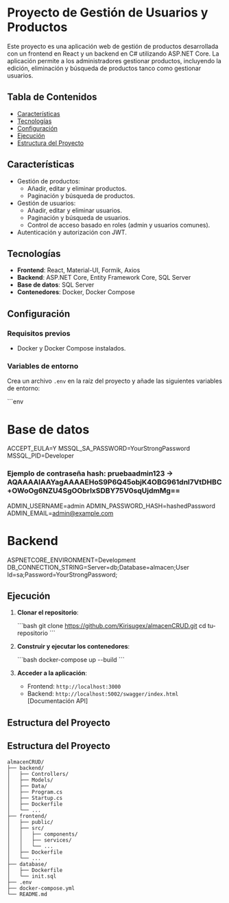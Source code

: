 # Proyecto de Gestión de Usuarios y Productos


Este proyecto es una aplicación web de gestión de productos desarrollada con un frontend en React y un backend en C# utilizando ASP.NET Core. La aplicación permite a los administradores gestionar productos, incluyendo la edición, eliminación y búsqueda de productos tanco como gestionar usuarios.

## Tabla de Contenidos

- [Características](#características)
- [Tecnologías](#tecnologías)
- [Configuración](#configuración)
- [Ejecución](#ejecución)
- [Estructura del Proyecto](#estructura-del-proyecto)

## Características

- Gestión de productos:
  - Añadir, editar y eliminar productos.
  - Paginación y búsqueda de productos.
- Gestión de usuarios:
  - Añadir, editar y eliminar usuarios.
  - Paginación y búsqueda de usuarios.
  - Control de acceso basado en roles (admin y usuarios comunes).
- Autenticación y autorización con JWT.

## Tecnologías

- **Frontend**: React, Material-UI, Formik, Axios
- **Backend**: ASP.NET Core, Entity Framework Core, SQL Server
- **Base de datos**: SQL Server
- **Contenedores**: Docker, Docker Compose

## Configuración

### Requisitos previos

- Docker y Docker Compose instalados.

### Variables de entorno

Crea un archivo `.env` en la raíz del proyecto y añade las siguientes variables de entorno:

\`\`\`env
# Base de datos
ACCEPT_EULA=Y
MSSQL_SA_PASSWORD=YourStrongPassword
MSSQL_PID=Developer

### Ejemplo de contraseña hash: pruebaadmin123 → AQAAAAIAAYagAAAAEHoS9P6Q45objK4OBG961dnl7VtDHBC+OWoOg6NZU4SgOObrlxSDBY75V0sqUjdmMg==
ADMIN_USERNAME=admin
ADMIN_PASSWORD_HASH=hashedPassword
ADMIN_EMAIL=admin@example.com

# Backend
ASPNETCORE_ENVIRONMENT=Development
DB_CONNECTION_STRING=Server=db;Database=almacen;User Id=sa;Password=YourStrongPassword;


## Ejecución

1. **Clonar el repositorio**:

   \`\`\`bash
   git clone https://github.com/Kirisugex/almacenCRUD.git
   cd tu-repositorio
   \`\`\`

2. **Construir y ejecutar los contenedores**:

   \`\`\`bash
   docker-compose up --build
   \`\`\`

3. **Acceder a la aplicación**:

   - Frontend: `http://localhost:3000`
   - Backend: `http://localhost:5002/swagger/index.html` [Documentación API]

## Estructura del Proyecto
## Estructura del Proyecto

```plaintext
almacenCRUD/
├── backend/
│   ├── Controllers/
│   ├── Models/
│   ├── Data/
│   ├── Program.cs
│   ├── Startup.cs
│   ├── Dockerfile
│   └── ...
├── frontend/
│   ├── public/
│   ├── src/
│   │   ├── components/
│   │   ├── services/
│   │   └── ...
│   ├── Dockerfile
│   └── ...
├── database/
│   ├── Dockerfile
│   └── init.sql
├── .env
├── docker-compose.yml
└── README.md
